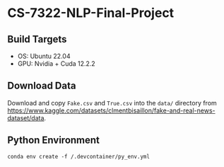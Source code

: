 # CS-7322-NLP-Final-Project

## Build Targets 

- OS: Ubuntu 22.04 
- GPU: Nvidia + Cuda 12.2.2

## Download Data 

Download and copy `Fake.csv` and `True.csv` into the `data/` directory from https://www.kaggle.com/datasets/clmentbisaillon/fake-and-real-news-dataset/data. 

## Python Environment 

```
conda env create -f /.devcontainer/py_env.yml
```
